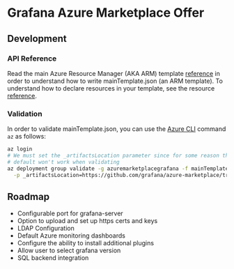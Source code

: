 # Grafana Azure Marketplace Offer

## Development

### API Reference

Read the main Azure Resource Manager (AKA ARM) template
[reference](https://docs.microsoft.com/en-us/azure/azure-resource-manager/templates/template-syntax)
in order to understand how to write mainTemplate.json (an ARM template). To 
understand how to declare resources in your template, see the resource 
[reference](https://docs.microsoft.com/en-us/azure/templates/). 

### Validation

In order to validate mainTemplate.json, you can use the 
[Azure CLI](https://docs.microsoft.com/en-us/cli/azure/?view=azure-cli-latest)
command `az` as follows:

```bash
az login
# We must set the _artifactsLocation parameter since for some reason the 
# default won't work when validating
az deployment group validate -g azuremarketplacegrafana -f mainTemplate.json \
  -p _artifactsLocation=https://github.com/grafana/azure-marketplace/tree/master
```

## Roadmap

* Configurable port for grafana-server
* Option to upload and set up https certs and keys
* LDAP Configuration
* Default Azure monitoring dashboards
* Configure the ability to install additional plugins
* Allow user to select grafana version
* SQL backend integration
